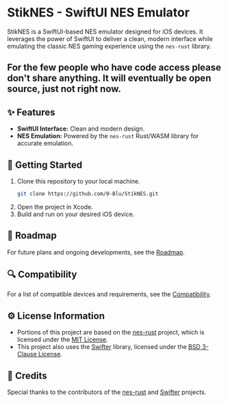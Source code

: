 # **StikNES - SwiftUI NES Emulator**

StikNES is a SwiftUI-based NES emulator designed for iOS devices. It leverages the power of SwiftUI to deliver a clean, modern interface while emulating the classic NES gaming experience using the `nes-rust` library.

## For the few people who have code access please don't share anything. It will eventually be open source, just not right now.

## ✨ **Features**
- **SwiftUI Interface:** Clean and modern design.
- **NES Emulation:** Powered by the `nes-rust` Rust/WASM library for accurate emulation.

## 🚀 **Getting Started**

1. Clone this repository to your local machine.
   ```bash
   git clone https://github.com/0-Blu/StikNES.git
   ```
2. Open the project in Xcode.
3. Build and run on your desired iOS device.

## 📖 **Roadmap**
For future plans and ongoing developments, see the [Roadmap](ROADMAP.md).

## 🔍 **Compatibility**
For a list of compatible devices and requirements, see the [Compatibility](COMPATIBILITY.md).

## ⚙️ **License Information**

- Portions of this project are based on the [nes-rust](https://github.com/takahirox/nes-rust) project, which is licensed under the [MIT License](https://github.com/takahirox/nes-rust/blob/master/LICENSE).
- This project also uses the [Swifter](https://github.com/httpswift/swifter) library, licensed under the [BSD 3-Clause License](https://github.com/httpswift/swifter/blob/master/LICENSE).

## 📄 **Credits**

Special thanks to the contributors of the [nes-rust](https://github.com/takahirox/nes-rust) and [Swifter](https://github.com/httpswift/swifter) projects.

